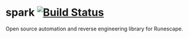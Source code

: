 # spark [![Build Status](https://travis-ci.org/iitc/spark.svg?branch=master)](https://travis-ci.org/iitc/spark)
Open source automation and reverse engineering library for Runescape.
